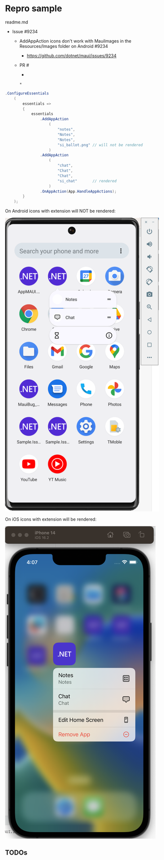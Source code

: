 # Repro sample

readme.md

*   Issue #9234

    *   AddAppAction icons don't work with MauiImages in the Resources/Images folder on Android #9234

        *   https://github.com/dotnet/maui/issues/9234

    *   PR #

        *   

            *   

```csharp
.ConfigureEssentials
	(
		essentials =>
		{
			essentials
				.AddAppAction
					(
						"notes",
						"Notes",
						"Notes",
						"si_ballot.png"	// will not be rendered
					)
				.AddAppAction
					(
						"chat",
						"Chat",
						"Chat",
						"si_chat"		// rendered
					)
				.OnAppAction(App.HandleAppActions);
		}
	);
```

On Android icons with extension will NOT be rendered:

![Android AppActiopns](./docs/images/Screenshot%202023-03-27%20at%2016.16.17.png)

On iOS icons with extension will be rendered:

![iOS AppActiopns](./docs/images/Screenshot%202023-03-27%20at%2016.07.32.png)


## TODOs
